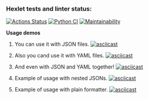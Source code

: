 ### Hexlet tests and linter status:
[![Actions Status](https://github.com/fiftinmen/python-project-50/actions/workflows/hexlet-check.yml/badge.svg)](https://github.com/fiftinmen/python-project-50/actions)
[![Python CI](https://github.com/fiftinmen/python-project-50/actions/workflows/Python%20CI.yml/badge.svg)](https://github.com/fiftinmen/python-project-50/actions/workflows/Python%20CI.yml)
[![Maintainability](https://api.codeclimate.com/v1/badges/009d230b83044e6e3f00/maintainability)](https://codeclimate.com/github/fiftinmen/python-project-50/maintainability)

**Usage demos**

1. You can use it with JSON files.
[![asciicast](https://asciinema.org/a/fjDh58WngjdI4LxG26kBqA0Of.svg)](https://asciinema.org/a/fjDh58WngjdI4LxG26kBqA0Of)

2. Also you cand use it with YAML files.
[![asciicast](https://asciinema.org/a/NNzfS2hklqB9vUaw9jMQFStj6.svg)](https://asciinema.org/a/NNzfS2hklqB9vUaw9jMQFStj6)

3. And even with JSON and YAML together!
[![asciicast](https://asciinema.org/a/NNzfS2hklqB9vUaw9jMQFStj6.svg)](https://asciinema.org/a/NNzfS2hklqB9vUaw9jMQFStj6)

4. Example of usage with nested JSONs.
[![asciicast](https://asciinema.org/a/SLyry8tqav7eSo6scsCWHHhVm.svg)](https://asciinema.org/a/SLyry8tqav7eSo6scsCWHHhVm)

5. Example of usage with plain formatter.
[![asciicast](https://asciinema.org/a/rCZhbkuvZFfxOUaJUVmSQ7XFB.svg)](https://asciinema.org/a/rCZhbkuvZFfxOUaJUVmSQ7XFB)